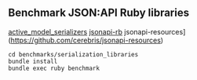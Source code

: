 ## Benchmark JSON:API Ruby libraries

[active_model_serializers](https://github.com/rails-api/active_model_serializers)
[jsonapi-rb](http://jsonapi-rb.org/)
jsonapi-resources](https://github.com/cerebris/jsonapi-resources)

```
cd benchmarks/serialization_libraries
bundle install
bundle exec ruby benchmark
```
